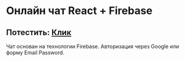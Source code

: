 # Онлайн чат React + Firebase

## Потестить: <a href="https://cocky-jennings-73fbc7.netlify.app/">Клик</a>

Чат основан на технологии Firebase. Авторизация через Google или форму Email Password. 
